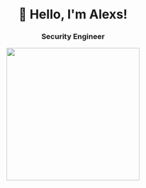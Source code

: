 <h1 align="center">🚀 Hello, I'm Alexs!</h1>

<h3 align="center">Security Engineer</h3>


<div align="center">
    <img height="300px" src="https://github-readme-streak-stats.herokuapp.com/?user=xvxd4sh"/>
</div>
